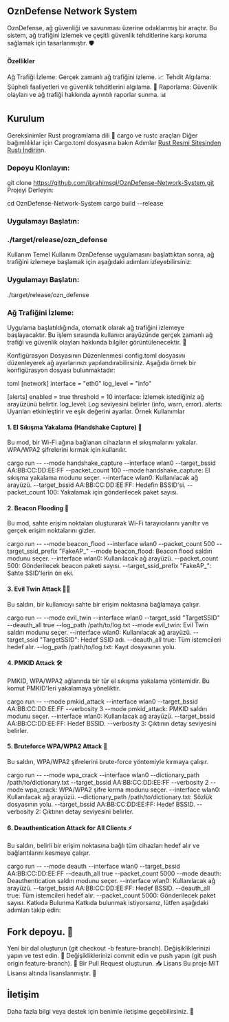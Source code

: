 ## OznDefense Network System
OznDefense, ağ güvenliği ve savunması üzerine odaklanmış bir araçtır. Bu sistem, ağ trafiğini izlemek ve çeşitli güvenlik tehditlerine karşı koruma sağlamak için tasarlanmıştır. 🛡️

#### Özellikler
Ağ Trafiği İzleme: Gerçek zamanlı ağ trafiğini izleme. 📈
Tehdit Algılama: Şüpheli faaliyetleri ve güvenlik tehditlerini algılama. 🚨
Raporlama: Güvenlik olayları ve ağ trafiği hakkında ayrıntılı raporlar sunma. 📊
## Kurulum
Gereksinimler
Rust programlama dili 🦀
cargo ve rustc araçları
Diğer bağımlılıklar için Cargo.toml dosyasına bakın
Adımlar
[Rust Resmi Sitesinden Rustı İndirin](https://www.rust-lang.org/)n.

### Depoyu Klonlayın:

git clone https://github.com/ibrahimsql/OznDefense-Network-System.git
Projeyi Derleyin:

cd OznDefense-Network-System
cargo build --release
### Uygulamayı Başlatın:


### ./target/release/ozn_defense
Kullanım
Temel Kullanım
OznDefense uygulamasını başlattıktan sonra, ağ trafiğini izlemeye başlamak için aşağıdaki adımları izleyebilirsiniz:

### Uygulamayı Başlatın:
./target/release/ozn_defense

### Ağ Trafiğini İzleme:

Uygulama başlatıldığında, otomatik olarak ağ trafiğini izlemeye başlayacaktır. Bu işlem sırasında kullanıcı arayüzünde gerçek zamanlı ağ trafiği ve güvenlik olayları hakkında bilgiler görüntülenecektir. 📡

Konfigürasyon Dosyasının Düzenlenmesi
config.toml dosyasını düzenleyerek ağ ayarlarınızı yapılandırabilirsiniz. Aşağıda örnek bir konfigürasyon dosyası bulunmaktadır:

toml
[network]
interface = "eth0"
log_level = "info"

[alerts]
enabled = true
threshold = 10
interface: İzlemek istediğiniz ağ arayüzünü belirtir.
log_level: Log seviyesini belirler (info, warn, error).
alerts: Uyarıları etkinleştirir ve eşik değerini ayarlar.
Örnek Kullanımlar

#### 1. El Sıkışma Yakalama (Handshake Capture) 🤝
Bu mod, bir Wi-Fi ağına bağlanan cihazların el sıkışmalarını yakalar. WPA/WPA2 şifrelerini kırmak için kullanılır.

cargo run -- --mode handshake_capture --interface wlan0 --target_bssid AA:BB:CC:DD:EE:FF --packet_count 100
--mode handshake_capture: El sıkışma yakalama modunu seçer.
--interface wlan0: Kullanılacak ağ arayüzü.
--target_bssid AA:BB:CC:DD:EE:FF: Hedefin BSSID'si.
--packet_count 100: Yakalamak için gönderilecek paket sayısı.


#### 2. Beacon Flooding 🌊
Bu mod, sahte erişim noktaları oluşturarak Wi-Fi tarayıcılarını yanıltır ve gerçek erişim noktalarını gizler.

cargo run -- --mode beacon_flood --interface wlan0 --packet_count 500 --target_ssid_prefix "FakeAP_"
--mode beacon_flood: Beacon flood saldırı modunu seçer.
--interface wlan0: Kullanılacak ağ arayüzü.
--packet_count 500: Gönderilecek beacon paketi sayısı.
--target_ssid_prefix "FakeAP_": Sahte SSID'lerin ön eki.


#### 3. Evil Twin Attack 👯‍♂️
Bu saldırı, bir kullanıcıyı sahte bir erişim noktasına bağlamaya çalışır.


cargo run -- --mode evil_twin --interface wlan0 --target_ssid "TargetSSID" --deauth_all true --log_path /path/to/log.txt
--mode evil_twin: Evil Twin saldırı modunu seçer.
--interface wlan0: Kullanılacak ağ arayüzü.
--target_ssid "TargetSSID": Hedef SSID adı.
--deauth_all true: Tüm istemcileri hedef alır.
--log_path /path/to/log.txt: Kayıt dosyasının yolu.

#### 4. PMKID Attack 🛠️
PMKID, WPA/WPA2 ağlarında bir tür el sıkışma yakalama yöntemidir. Bu komut PMKID'leri yakalamaya yöneliktir.

cargo run -- --mode pmkid_attack --interface wlan0 --target_bssid AA:BB:CC:DD:EE:FF --verbosity 3
--mode pmkid_attack: PMKID saldırı modunu seçer.
--interface wlan0: Kullanılacak ağ arayüzü.
--target_bssid AA:BB:CC:DD:EE:FF: Hedef BSSID.
--verbosity 3: Çıktının detay seviyesini belirler.

#### 5. Bruteforce WPA/WPA2 Attack 🔑
Bu saldırı, WPA/WPA2 şifrelerini brute-force yöntemiyle kırmaya çalışır.

cargo run -- --mode wpa_crack --interface wlan0 --dictionary_path /path/to/dictionary.txt --target_bssid AA:BB:CC:DD:EE:FF --verbosity 2
--mode wpa_crack: WPA/WPA2 şifre kırma modunu seçer.
--interface wlan0: Kullanılacak ağ arayüzü.
--dictionary_path /path/to/dictionary.txt: Sözlük dosyasının yolu.
--target_bssid AA:BB:CC:DD:EE:FF: Hedef BSSID.
--verbosity 2: Çıktının detay seviyesini belirler.

#### 6. Deauthentication Attack for All Clients ⚡
Bu saldırı, belirli bir erişim noktasına bağlı tüm cihazları hedef alır ve bağlantılarını kesmeye çalışır.

cargo run -- --mode deauth --interface wlan0 --target_bssid AA:BB:CC:DD:EE:FF --deauth_all true --packet_count 5000
--mode deauth: Deauthentication saldırı modunu seçer.
--interface wlan0: Kullanılacak ağ arayüzü.
--target_bssid AA:BB:CC:DD:EE:FF: Hedef BSSID.
--deauth_all true: Tüm istemcileri hedef alır.
--packet_count 5000: Gönderilecek paket sayısı.
Katkıda Bulunma
Katkıda bulunmak istiyorsanız, lütfen aşağıdaki adımları takip edin:

## Fork depoyu. 🍴
Yeni bir dal oluşturun (git checkout -b feature-branch).
Değişikliklerinizi yapın ve test edin. 🧪
Değişikliklerinizi commit edin ve push yapın (git push origin feature-branch). 🚀
Bir Pull Request oluşturun. 📥
Lisans
Bu proje MIT Lisansı altında lisanslanmıştır. 📜

## İletişim
Daha fazla bilgi veya destek için benimle iletişime geçebilirsiniz. 📧

